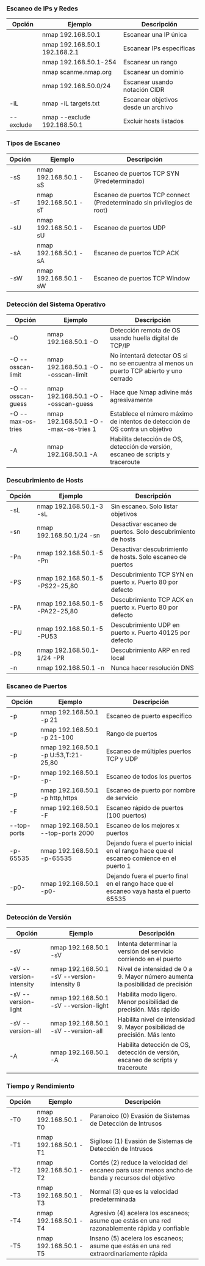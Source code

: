 ### Escaneo de IPs y Redes

|Opción|Ejemplo|Descripción|
|---|---|---|
||nmap 192.168.50.1|Escanear una IP única|
||nmap 192.168.50.1 192.168.2.1|Escanear IPs específicas|
||nmap 192.168.50.1-254|Escanear un rango|
||nmap scanme.nmap.org|Escanear un dominio|
||nmap 192.168.50.0/24|Escanear usando notación CIDR|
|-iL|nmap -iL targets.txt|Escanear objetivos desde un archivo|
|--exclude|nmap --exclude 192.168.50.1|Excluir hosts listados|

### Tipos de Escaneo

|Opción|Ejemplo|Descripción|
|---|---|---|
|-sS|nmap 192.168.50.1 -sS|Escaneo de puertos TCP SYN (Predeterminado)|
|-sT|nmap 192.168.50.1 -sT|Escaneo de puertos TCP connect (Predeterminado sin privilegios de root)|
|-sU|nmap 192.168.50.1 -sU|Escaneo de puertos UDP|
|-sA|nmap 192.168.50.1 -sA|Escaneo de puertos TCP ACK|
|-sW|nmap 192.168.50.1 -sW|Escaneo de puertos TCP Window|

### Detección del Sistema Operativo

|Opción|Ejemplo|Descripción|
|---|---|---|
|-O|nmap 192.168.50.1 -O|Detección remota de OS usando huella digital de TCP/IP|
|-O --osscan-limit|nmap 192.168.50.1 -O --osscan-limit|No intentará detectar OS si no se encuentra al menos un puerto TCP abierto y uno cerrado|
|-O --osscan-guess|nmap 192.168.50.1 -O --osscan-guess|Hace que Nmap adivine más agresivamente|
|-O --max-os-tries|nmap 192.168.50.1 -O --max-os-tries 1|Establece el número máximo de intentos de detección de OS contra un objetivo|
|-A|nmap 192.168.50.1 -A|Habilita detección de OS, detección de versión, escaneo de scripts y traceroute|

### Descubrimiento de Hosts

|Opción|Ejemplo|Descripción|
|---|---|---|
|-sL|nmap 192.168.50.1-3 -sL|Sin escaneo. Solo listar objetivos|
|-sn|nmap 192.168.50.1/24 -sn|Desactivar escaneo de puertos. Solo descubrimiento de hosts|
|-Pn|nmap 192.168.50.1-5 -Pn|Desactivar descubrimiento de hosts. Solo escaneo de puertos|
|-PS|nmap 192.168.50.1-5 -PS22-25,80|Descubrimiento TCP SYN en puerto x. Puerto 80 por defecto|
|-PA|nmap 192.168.50.1-5 -PA22-25,80|Descubrimiento TCP ACK en puerto x. Puerto 80 por defecto|
|-PU|nmap 192.168.50.1-5 -PU53|Descubrimiento UDP en puerto x. Puerto 40125 por defecto|
|-PR|nmap 192.168.50.1-1/24 -PR|Descubrimiento ARP en red local|
|-n|nmap 192.168.50.1 -n|Nunca hacer resolución DNS|

### Escaneo de Puertos

|Opción|Ejemplo|Descripción|
|---|---|---|
|-p|nmap 192.168.50.1 -p 21|Escaneo de puerto específico|
|-p|nmap 192.168.50.1 -p 21-100|Rango de puertos|
|-p|nmap 192.168.50.1 -p U:53,T:21-25,80|Escaneo de múltiples puertos TCP y UDP|
|-p-|nmap 192.168.50.1 -p-|Escaneo de todos los puertos|
|-p|nmap 192.168.50.1 -p http,https|Escaneo de puerto por nombre de servicio|
|-F|nmap 192.168.50.1 -F|Escaneo rápido de puertos (100 puertos)|
|--top-ports|nmap 192.168.50.1 --top-ports 2000|Escaneo de los mejores x puertos|
|-p-65535|nmap 192.168.50.1 -p-65535|Dejando fuera el puerto inicial en el rango hace que el escaneo comience en el puerto 1|
|-p0-|nmap 192.168.50.1 -p0-|Dejando fuera el puerto final en el rango hace que el escaneo vaya hasta el puerto 65535|

### Detección de Versión

|Opción|Ejemplo|Descripción|
|---|---|---|
|-sV|nmap 192.168.50.1 -sV|Intenta determinar la versión del servicio corriendo en el puerto|
|-sV --version-intensity|nmap 192.168.50.1 -sV --version-intensity 8|Nivel de intensidad de 0 a 9. Mayor número aumenta la posibilidad de precisión|
|-sV --version-light|nmap 192.168.50.1 -sV --version-light|Habilita modo ligero. Menor posibilidad de precisión. Más rápido|
|-sV --version-all|nmap 192.168.50.1 -sV --version-all|Habilita nivel de intensidad 9. Mayor posibilidad de precisión. Más lento|
|-A|nmap 192.168.50.1 -A|Habilita detección de OS, detección de versión, escaneo de scripts y traceroute|

### Tiempo y Rendimiento

| Opción | Ejemplo               | Descripción                                                                                       |
| ------ | --------------------- | ------------------------------------------------------------------------------------------------- |
| -T0    | nmap 192.168.50.1 -T0 | Paranoico (0) Evasión de Sistemas de Detección de Intrusos                                        |
| -T1    | nmap 192.168.50.1 -T1 | Sigiloso (1) Evasión de Sistemas de Detección de Intrusos                                         |
| -T2    | nmap 192.168.50.1 -T2 | Cortés (2) reduce la velocidad del escaneo para usar menos ancho de banda y recursos del objetivo |
| -T3    | nmap 192.168.50.1 -T3 | Normal (3) que es la velocidad predeterminada                                                     |
| -T4    | nmap 192.168.50.1 -T4 | Agresivo (4) acelera los escaneos; asume que estás en una red razonablemente rápida y confiable   |
| -T5    | nmap 192.168.50.1 -T5 | Insano (5) acelera los escaneos; asume que estás en una red extraordinariamente rápida            |